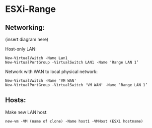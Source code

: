 # ESXi-Range

## Networking:

(insert diagram here)

Host-only LAN:
```
New-VirtualVwitch -Name Lan1
New-VirtualPortGroup -VirtualSwitch LAN1 -Name ‘Range LAN 1’
```
Network with WAN to local physical network:
```
New-VirtualVwitch -Name 'VM WAN'
New-VirtualPortGroup -VirtualSwitch 'VM WAN' -Name ‘Range LAN 1’
```

## Hosts:

Make new LAN host:
```
new-vm -VM (name of clone) -Name host1 -VMHost (ESXi hostname)
```

